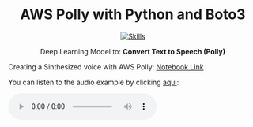 <div align="center">
<h1>AWS Polly with Python and Boto3</h1>

[![Skills](https://devicons.dev.br/icons?icon=Python,AWS&theme=dark)](https://devicons.dev.br/)

<p>Deep Learning Model to: <b>Convert Text to Speech (Polly)</b><p>
</div>

<p>Creating a Sinthesized voice with AWS Polly: <a href="./aws-polly.ipynb">Notebook Link</a></p>


You can listen to the audio example by clicking [aqui](/speech.mp3):

<audio controls>
  <source src="/speech.mp3" type="audio/mp3">
  Your browser does not support the audio element.
</audio>
